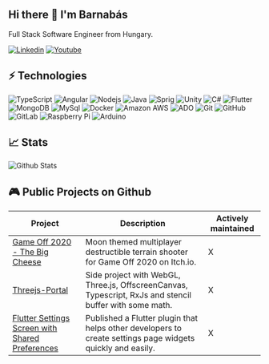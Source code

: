 ## Hi there 👋 I'm Barnabás
Full Stack Software Engineer from Hungary.

[![Linkedin](https://img.shields.io/badge/LinkedIn-0077B5?style=flat-square&logo=linkedin&logoColor=white)](https://www.linkedin.com/in/barnabas-bartha/)
[![Youtube](https://img.shields.io/badge/YouTube-FF0000?style=flat-square&logo=youtube&logoColor=white)](https://www.youtube.com/channel/UC0uryPOuCFOSTm5UyMIWXLA)


## ⚡ Technologies

![TypeScript](https://img.shields.io/badge/-TypeScript-black?style=flat-square&logo=typescript)
![Angular](https://img.shields.io/badge/Angular-DD0031?style=flat-square&logo=angular&logoColor=white)
![Nodejs](https://img.shields.io/badge/-Nodejs-black?style=flat-square&logo=Node.js)
![Java](https://img.shields.io/badge/-Java-E34A86?style=flat-square&logo=java)
![Sprig](https://img.shields.io/badge/Spring-6DB33F?style=flat-square&logo=spring&logoColor=white)
![Unity](https://img.shields.io/badge/Unity-100000?style=flat-square&logo=unity&logoColor=white)
![C#](https://img.shields.io/badge/C%23-239120?style=flat-square&logo=c-sharp&logoColor=white)
![Flutter](https://img.shields.io/badge/Flutter-02569B?style=flat-square&logo=flutter&logoColor=white)
![MongoDB](https://img.shields.io/badge/-MongoDB-black?style=flat-square&logo=mongodb)
![MySql](https://img.shields.io/badge/MySQL-00000F?style=flat-square&logo=mysql&logoColor=white)
![Docker](https://img.shields.io/badge/-Docker-black?style=flat-square&logo=docker)
![Amazon AWS](https://img.shields.io/badge/Amazon%20AWS-232F3E?style=flat-square&logo=amazon-aws)
![ADO](https://img.shields.io/badge/Microsoft_Azure-0089D6?style=flat-square&logo=microsoft-azure&logoColor=white)
![Git](https://img.shields.io/badge/-Git-black?style=flat-square&logo=git)
![GitHub](https://img.shields.io/badge/-GitHub-181717?style=flat-square&logo=github)
![GitLab](https://img.shields.io/badge/-GitLab-FCA121?style=flat-square&logo=gitlab)
![Raspberry Pi](https://img.shields.io/badge/-Raspberry%20Pi-C51A4A?style=flat-square&logo=Raspberry-Pi)
![Arduino](https://img.shields.io/badge/Arduino-black?style=flat-square&logo=Arduino)

## :chart_with_upwards_trend:	 Stats

![Github Stats](https://github-readme-stats.vercel.app/api?username=barthabrw&show_icons=true)


## 🎮 Public Projects on Github

| Project | Description | Actively maintained |
| --- | --- | --- |
| [Game Off 2020 - The Big Cheese](https://github.com/Game-Off-2020/the-big-cheese) | Moon themed multiplayer destructible terrain shooter for Game Off 2020 on Itch.io. | X |
| [Threejs-Portal](https://github.com/BarthaBRW/Threejs-Portal) | Side project with WebGL, Three.js, OffscreenCanvas, Typescript, RxJs and stencil buffer with some math. | X |
| [Flutter Settings Screen with Shared Preferences](https://github.com/BarthaBRW/shared_preferences_settings) | Published a Flutter plugin that helps other developers to create settings page widgets quickly and easily. | X |
